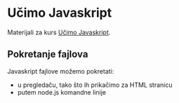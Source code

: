 # Učimo Javaskript

Materijali za kurs [Učimo Javaskript](http://skolakoda.org/kursevi/ucimo-javascript).

## Pokretanje fajlova

Javaskript fajlove možemo pokretati:
* u pregledaču, tako što ih prikačimo za HTML stranicu
* putem node.js komandne linije
